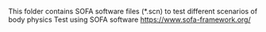 This folder contains SOFA software files (*.scn) to test different scenarios of body physics
Test using SOFA software
https://www.sofa-framework.org/

